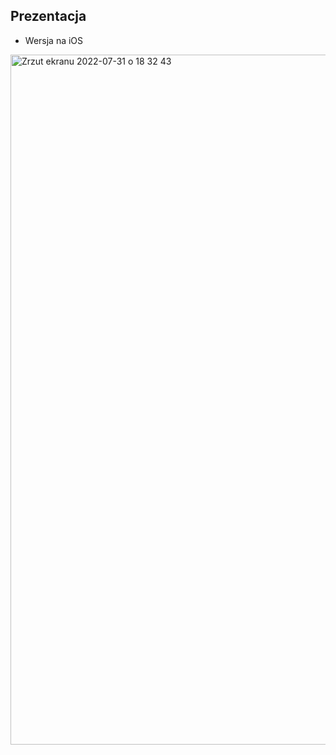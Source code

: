 ## Prezentacja

* Wersja na iOS
<img width="1104" alt="Zrzut ekranu 2022-07-31 o 18 32 43" src="https://user-images.githubusercontent.com/67802673/182036649-10c6d776-d57d-4aa0-903b-afc85edc9df9.png">
